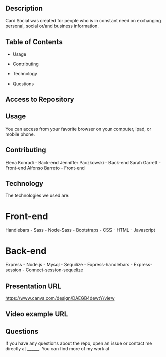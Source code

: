 
## Description
  
  Card Social was created for people who is in constant need on exchanging personal, social or/and business information.
  
  ## Table of Contents 
  
  * Usage

  * Contributing
  
  * Technology
  
  * Questions
  
  ## Access to Repository
  
  
  ## Usage
  You can access from your favorite browser on your computer, ipad, or mobile phone.
  
    
  ## Contributing
  Elena Konradi - Back-end
  Jenniffer Paczkowski - Back-end
  Sarah Garrett - Front-end
  Alfonso Barreto - Front-end
  
  
  ## Technology
  The technologies we used are:
  
  # Front-end
  Handlebars - Sass - Node-Sass - Bootstraps - CSS - HTML - Javascript

  # Back-end
  Express - Node.js - Mysql - Sequilize - Express-handlebars - Express-session - Connect-session-sequelize


  ## Presentation URL
  https://www.canva.com/design/DAEGB4dewtY/view

  ## Video example URL
  
  
  
  ## Questions
  
  If you have any questions about the repo, open an issue or contact me directly at ______. You can find more of my work at 
  
  